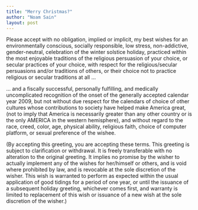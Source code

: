 ```yaml
---
title: "Merry Christmas?"
author: "Noam Sain"
layout: post
---
```


Please accept with no obligation, implied or implicit, my best wishes for an environmentally conscious, socially responsible, low stress, non-addictive, gender-neutral, celebration of the winter solstice holiday, practiced within the most enjoyable traditions of the religious persuasion of your choice, or secular practices of your choice, with respect for the religious/secular persuasions and/or traditions of others, or their choice not to practice religious or secular traditions at all …

… and a fiscally successful, personally fulfilling, and medically uncomplicated recognition of the onset of the generally accepted calendar year 2009, but not without due respect for the calendars of choice of other cultures whose contributions to society have helped make America great, (not to imply that America is necessarily greater than any other country or is the only AMERICA in the western hemisphere), and without regard to the race, creed, color, age, physical ability, religious faith, choice of computer platform, or sexual preference of the wishee.

(By accepting this greeting, you are accepting these terms. This greeting is subject to clarification or withdrawal. It is freely transferable with no alteration to the original greeting. It implies no promise by the wisher to actually implement any of the wishes for her/himself or others, and is void where prohibited by law, and is revocable at the sole discretion of the wisher. This wish is warranted to perform as expected within the usual application of good tidings for a period of one year, or until the issuance of a subsequent holiday greeting, whichever comes first, and warranty is limited to replacement of this wish or issuance of a new wish at the sole discretion of the wisher.)
